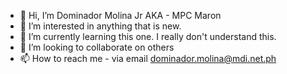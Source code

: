 - 👋 Hi, I’m Dominador Molina Jr AKA - MPC Maron
- 👀 I’m interested in anything that is new. 
- 🌱 I’m currently learning this one. I really don't understand this.
- 💞️ I’m looking to collaborate on others
- 📫 How to reach me  - via email dominador.molina@mdi.net.ph

<!---
molina-cloud/molina-cloud is a ✨ special ✨ repository because its `README.md` (this file) appears on your GitHub profile.
You can click the Preview link to take a look at your changes.
--->
